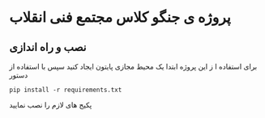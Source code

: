 # پروژه ی جنگو کلاس مجتمع فنی انقلاب
## نصب و راه اندازی
برای استفاده ا ز این پروژه ابتدا یک محیط مجازی پایتون ایجاد کنید سپس با استفاده از دستور 

`pip install -r requirements.txt`

پکیج های لازم را نصب نمایید